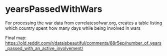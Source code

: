 # yearsPassedWithWars
For processing the war data from correlatesofwar.org, creates a table listing which country spent how many days while being involved in wars

Final map:
https://old.reddit.com/r/dataisbeautiful/comments/88r5ep/number_of_years_passed_with_an_active_involvement/
